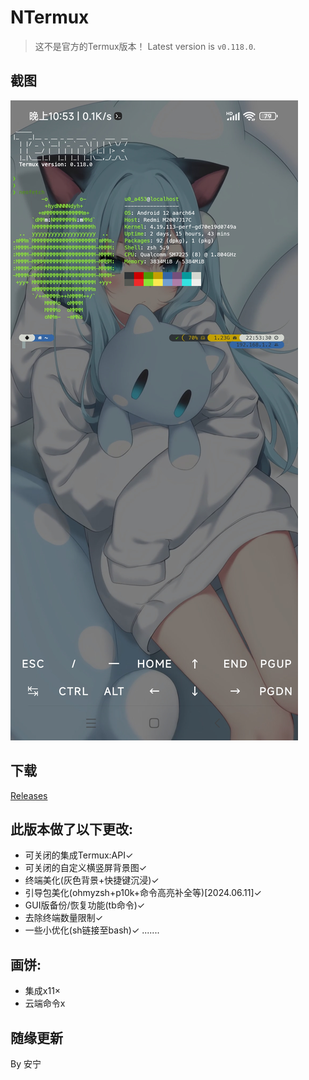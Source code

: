 # NTermux
> 这不是官方的Termux版本！
Latest version is `v0.118.0`.

## 截图
![](NTermux.jpg)

## 下载
[Releases](https://github.com/Anng6/NTermux/releases)

## 此版本做了以下更改:
- 可关闭的集成Termux:API✓
- 可关闭的自定义横竖屏背景图✓
- 终端美化(灰色背景+快捷键沉浸)✓
- 引导包美化(ohmyzsh+p10k+命令高亮补全等)[2024.06.11]✓
- GUI版备份/恢复功能(tb命令)✓
- 去除终端数量限制✓
- 一些小优化(sh链接至bash)✓
.......

## 画饼:
- 集成x11×
- 云端命令x

## 随缘更新

By 安宁